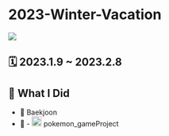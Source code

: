# 2023-Winter-Vacation

<img src="https://img.shields.io/badge/java-007396?style=for-the-badge&logo=java&logoColor=white"> 

## 🗓 2023.1.9 ~ 2023.2.8


## 📝 What I Did

- 📖 Baekjoon
- 📑 - <img src = https://w.namu.la/s/6cf3c02a4d2f70ea2a43c9e47f14022c69ee9e46ea22ab676abd6e78784535c9f10b57933a90add9fcff370e9810bf14155983b5763153377b79fa0806421173acedc9b7f67e4fd43976f7393bc0ceb0cfb5ececc25e5f01cc9e8355b9ce69f5 width = "20" > pokemon_gameProject
